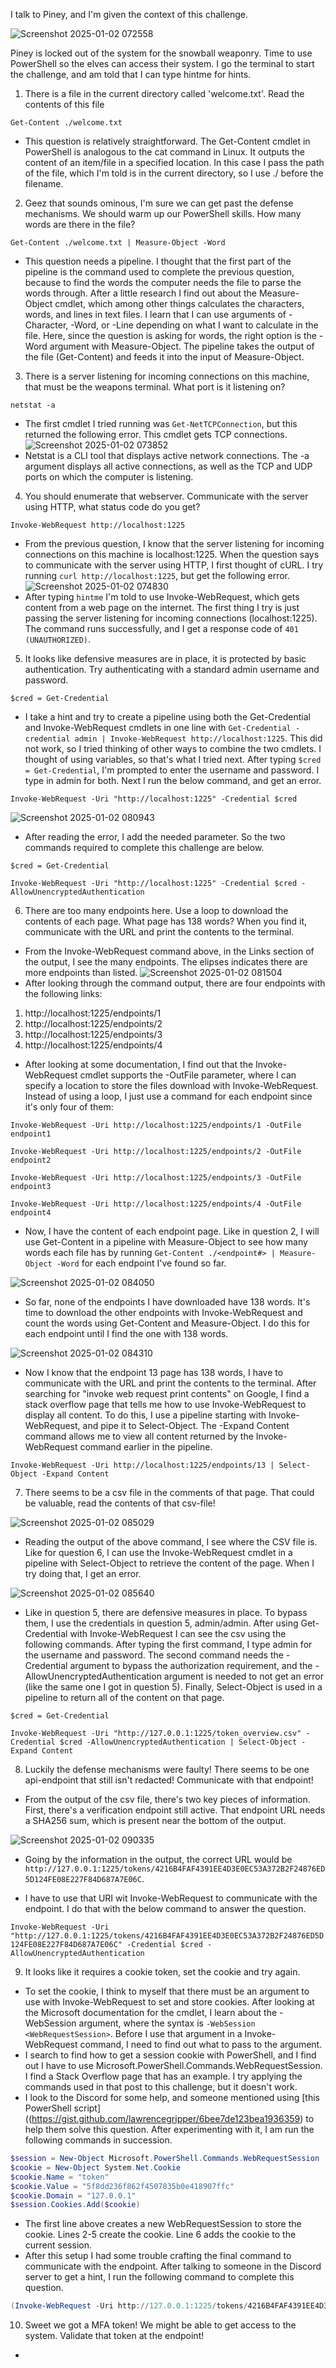 I talk to Piney, and I'm given the context of this challenge. 

![Screenshot 2025-01-02 072558](https://github.com/user-attachments/assets/b55fbf9c-5e3c-4a94-94f8-a98ad69dba41)

Piney is locked out of the system for the snowball weaponry. Time to use PowerShell so the elves can access their system. I go the terminal to start the challenge, and am told that I can type hintme for hints.

1) There is a file in the current directory called 'welcome.txt'. Read the contents of this file

```Get-Content ./welcome.txt```

* This question is relatively straightforward. The Get-Content cmdlet in PowerShell is analogous to the cat command in Linux. It outputs the content of an item/file in a specified location. In this case I pass the path of the file, which I'm told is in the current directory, so I use ./ before the filename.

2) Geez that sounds ominous, I'm sure we can get past the defense mechanisms. We should warm up our PowerShell skills. How many words are there in the file?

```Get-Content ./welcome.txt | Measure-Object -Word```

* This question needs a pipeline. I thought that the first part of the pipeline is the command used to complete the previous question, because to find the words the computer needs the file to parse the words through. After a little research I find out about the Measure-Object cmdlet, which among other things calculates the characters, words, and lines in text files. I learn that I can use arguments of -Character, -Word, or -Line depending on what I want to calculate in the file. Here, since the question is asking for words, the right option is the -Word argument with Measure-Object. The pipeline takes the output of the file (Get-Content) and feeds it into the input of Measure-Object.

3) There is a server listening for incoming connections on this machine, that must be the weapons terminal. What port is it listening on?

```netstat -a```

* The first cmdlet I tried running was ```Get-NetTCPConnection```, but this returned the following error. This cmdlet gets TCP connections.
![Screenshot 2025-01-02 073852](https://github.com/user-attachments/assets/9721fdcd-1679-4ebb-8e5d-0bf0e567049a)
* Netstat is a CLI tool that displays active network connections. The -a argument displays all active connections, as well as the TCP and UDP ports on which the computer is listening. 

4) You should enumerate that webserver. Communicate with the server using HTTP, what status code do you get?

```Invoke-WebRequest http://localhost:1225```

* From the previous question, I know that the server listening for incoming connections on this machine is localhost:1225. When the question says to communicate with the server using HTTP, I first thought of cURL. I try running ```curl http://localhost:1225```, but get the following error.
![Screenshot 2025-01-02 074830](https://github.com/user-attachments/assets/2f7fee5d-06d2-4df3-9975-be7111c68665)
* After typing ```hintme``` I'm told to use Invoke-WebRequest, which gets content from a web page on the internet. The first thing I try is just passing the server listening for incoming connections (localhost:1225). The command runs successfully, and I get a response code of ```401 (UNAUTHORIZED)```.

5) It looks like defensive measures are in place, it is protected by basic authentication. Try authenticating with a standard admin username and password.

```$cred = Get-Credential```

* I take a hint and try to create a pipeline using both the Get-Credential and Invoke-WebRequest cmdlets in one line with ```Get-Credential -credential admin | Invoke-WebRequest http://localhost:1225```. This did not work, so I tried thinking of other ways to combine the two cmdlets. I thought of using variables, so that's what I tried next. After typing ```$cred = Get-Credential```, I'm prompted to enter the username and password. I type in admin for both. Next I run the below command, and get an error.

```Invoke-WebRequest -Uri "http://localhost:1225" -Credential $cred```

![Screenshot 2025-01-02 080943](https://github.com/user-attachments/assets/be4f245f-acdb-46a8-932b-f96e3d2e86f7)
* After reading the error, I add the needed parameter. So the two commands required to complete this challenge are below.

```$cred = Get-Credential```

```Invoke-WebRequest -Uri "http://localhost:1225" -Credential $cred -AllowUnencryptedAuthentication```


6) There are too many endpoints here. Use a loop to download the contents of each page. What page has 138 words? When you find it, communicate with the URL and print the contents to the terminal.
* From the Invoke-WebRequest command above, in the Links section of the output, I see the many endpoints. The elipses indicates there are more endpoints than listed. 
![Screenshot 2025-01-02 081504](https://github.com/user-attachments/assets/7439168f-af90-405d-9c07-128e2e95e9e4)
* After looking through the command output, there are four endpoints with the following links:
1) http://localhost:1225/endpoints/1
2) http://localhost:1225/endpoints/2
3) http://localhost:1225/endpoints/3
4) http://localhost:1225/endpoints/4
* After looking at some documentation, I find out that the Invoke-WebRequest cmdlet supports the -OutFile parameter, where I can specify a location to store the files download with Invoke-WebRequest. Instead of using a loop, I just use a command for each endpoint since it's only four of them:

```Invoke-WebRequest -Uri http://localhost:1225/endpoints/1 -OutFile endpoint1```

```Invoke-WebRequest -Uri http://localhost:1225/endpoints/2 -OutFile endpoint2```

```Invoke-WebRequest -Uri http://localhost:1225/endpoints/3 -OutFile endpoint3```

```Invoke-WebRequest -Uri http://localhost:1225/endpoints/4 -OutFile endpoint4```

* Now, I have the content of each endpoint page. Like in question 2, I will use Get-Content in a pipeline with Measure-Object to see how many words each file has by running ```Get-Content ./<endpoint#> | Measure-Object -Word``` for each endpoint I've found so far.

![Screenshot 2025-01-02 084050](https://github.com/user-attachments/assets/729ca696-c7e6-4d0d-ae1d-f65a949a67a6)

* So far, none of the endpoints I have downloaded have 138 words. It's time to download the other endpoints with Invoke-WebRequest and count the words using Get-Content and Measure-Object. I do this for each endpoint until I find the one with 138 words. 

![Screenshot 2025-01-02 084310](https://github.com/user-attachments/assets/fd998cd1-43d3-460d-b88a-d2a868a129ee)

* Now I know that the endpoint 13 page has 138 words, I have to communicate with the URL and print the contents to the terminal. After searching for "invoke web request print contents" on Google, I find a stack overflow page that tells me how to use Invoke-WebRequest to display all content. To do this, I use a pipeline starting with Invoke-WebRequest, and pipe it to Select-Object. The -Expand Content command allows me to view all content returned by the Invoke-WebRequest command earlier in the pipeline. 

```Invoke-WebRequest -Uri http://localhost:1225/endpoints/13 | Select-Object -Expand Content```

7) There seems to be a csv file in the comments of that page. That could be valuable, read the contents of that csv-file!

![Screenshot 2025-01-02 085029](https://github.com/user-attachments/assets/dc3d79c8-e02d-40e0-94c2-33fe9692df01)

* Reading the output of the above command, I see where the CSV file is. Like for question 6, I can use the Invoke-WebRequest cmdlet in a pipeline with Select-Object to retrieve the content of the page. When I try doing that, I get an error. 

![Screenshot 2025-01-02 085640](https://github.com/user-attachments/assets/316180b3-4d20-48c8-a6f9-10058718bc94)

* Like in question 5, there are defensive measures in place. To bypass them, I use the credentials in question 5, admin/admin. After using Get-Credential with Invoke-WebRequest I can see the csv using the following commands. After typing the first command, I type admin for the username and password. The second command needs the -Credential argument to bypass the authorization requirement, and the -AllowUnencryptedAuthentication argument is needed to not get an error (like the same one I got in question 5). Finally, Select-Object is used in a pipeline to return all of the content on that page. 

```$cred = Get-Credential```

```Invoke-WebRequest -Uri "http://127.0.0.1:1225/token_overview.csv" -Credential $cred -AllowUnencryptedAuthentication | Select-Object -Expand Content```

8) Luckily the defense mechanisms were faulty! There seems to be one api-endpoint that still isn't redacted! Communicate with that endpoint!

* From the output of the csv file, there's two key pieces of information. First, there's a verification endpoint still active. That endpoint URL needs a SHA256 sum, which is present near the bottom of the output.

![Screenshot 2025-01-02 090335](https://github.com/user-attachments/assets/2f2369aa-bc40-4565-b105-ee8a5661b5d5)

* Going by the information in the output, the correct URL would be ```http://127.0.0.1:1225/tokens/4216B4FAF4391EE4D3E0EC53A372B2F24876ED5D124FE08E227F84D687A7E06C```. 

* I have to use that URI wit Invoke-WebRequest to communicate with the endpoint. I do that with the below command to answer the question.

```Invoke-WebRequest -Uri "http://127.0.0.1:1225/tokens/4216B4FAF4391EE4D3E0EC53A372B2F24876ED5D124FE08E227F84D687A7E06C" -Credential $cred -AllowUnencryptedAuthentication```

9) It looks like it requires a cookie token, set the cookie and try again.
    
* To set the cookie, I think to myself that there must be an argument to use with Invoke-WebRequest to set and store cookies. After looking at the Microsoft documentation for the cmdlet, I learn about the -WebSession argument, where the syntax is ```-WebSession <WebRequestSession>```. Before I use that argument in a Invoke-WebRequest command, I need to find out what to pass to the argument.
* I search to find how to get a session cookie with PowerShell, and I find out I have to use Microsoft.PowerShell.Commands.WebRequestSession. I find a Stack Overflow page that has an example. I try applying the commands used in that post to this challenge, but it doesn't work.
* I look to the Discord for some help, and someone mentioned using [this PowerShell script]((https://gist.github.com/lawrencegripper/6bee7de123bea1936359) to help them solve this question. After experimenting with it, I am run the following commands in succession. 

```powershell
$session = New-Object Microsoft.PowerShell.Commands.WebRequestSession
$cookie = New-Object System.Net.Cookie
$cookie.Name = "token"
$cookie.Value = "5f8dd236f862f4507835b0e418907ffc"
$cookie.Domain = "127.0.0.1"
$session.Cookies.Add($cookie)
```

* The first line above creates a new WebRequestSession to store the cookie. Lines 2-5 create the cookie. Line 6 adds the cookie to the current session.
* After this setup I had some trouble crafting the final command to communicate with the endpoint. After talking to someone in the Discord server to get a hint, I run the following command to complete this question.

```powershell
(Invoke-WebRequest -Uri http://127.0.0.1:1225/tokens/4216B4FAF4391EE4D3E0EC53A372B2F24876ED5D124FE08E227F84D687A7E06C -Headers $Headers -WebSession $session).content
```

10) Sweet we got a MFA token! We might be able to get access to the system. Validate that token at the endpoint!

* 
